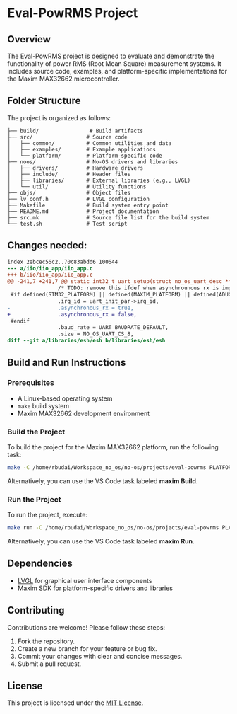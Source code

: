 # Eval-PowRMS Project

## Overview
The Eval-PowRMS project is designed to evaluate and demonstrate the functionality of power RMS (Root Mean Square) measurement systems. It includes source code, examples, and platform-specific implementations for the Maxim MAX32662 microcontroller.

## Folder Structure
The project is organized as follows:

```
├── build/                # Build artifacts
├── src/                 # Source code
│   ├── common/          # Common utilities and data
│   ├── examples/        # Example applications
│   └── platform/        # Platform-specific code
├── noos/                # No-OS drivers and libraries
│   ├── drivers/         # Hardware drivers
│   ├── include/         # Header files
│   ├── libraries/       # External libraries (e.g., LVGL)
│   └── util/            # Utility functions
├── objs/                # Object files
├── lv_conf.h            # LVGL configuration
├── Makefile             # Build system entry point
├── README.md            # Project documentation
├── src.mk               # Source file list for the build system
└── test.sh              # Test script
```

## Changes needed: 

```diff
index 2ebcec56c2..70c83abdd6 100644
--- a/iio/iio_app/iio_app.c
+++ b/iio/iio_app/iio_app.c
@@ -241,7 +241,7 @@ static int32_t uart_setup(struct no_os_uart_desc **uart_desc,
                /* TODO: remove this ifdef when asynchrounous rx is implemented on every platform. */
 #if defined(STM32_PLATFORM) || defined(MAXIM_PLATFORM) || defined(ADUCM_PLATFORM) || defined(PICO_PLATFORM)
                .irq_id = uart_init_par->irq_id,
-               .asynchronous_rx = true,
+               .asynchronous_rx = false,
 #endif
                .baud_rate = UART_BAUDRATE_DEFAULT,
                .size = NO_OS_UART_CS_8,
diff --git a/libraries/esh/esh b/libraries/esh/esh
```


## Build and Run Instructions

### Prerequisites
- A Linux-based operating system
- `make` build system
- Maxim MAX32662 development environment

### Build the Project
To build the project for the Maxim MAX32662 platform, run the following task:

```bash
make -C /home/rbudai/Workspace_no_os/no-os/projects/eval-powrms PLATFORM=maxim TARGET=max32662
```

Alternatively, you can use the VS Code task labeled **maxim Build**.

### Run the Project
To run the project, execute:

```bash
make run -C /home/rbudai/Workspace_no_os/no-os/projects/eval-powrms PLATFORM=maxim TARGET=max32662
```

Alternatively, you can use the VS Code task labeled **maxim Run**.

## Dependencies
- [LVGL](https://lvgl.io/) for graphical user interface components
- Maxim SDK for platform-specific drivers and libraries

## Contributing
Contributions are welcome! Please follow these steps:
1. Fork the repository.
2. Create a new branch for your feature or bug fix.
3. Commit your changes with clear and concise messages.
4. Submit a pull request.

## License
This project is licensed under the [MIT License](LICENSE).